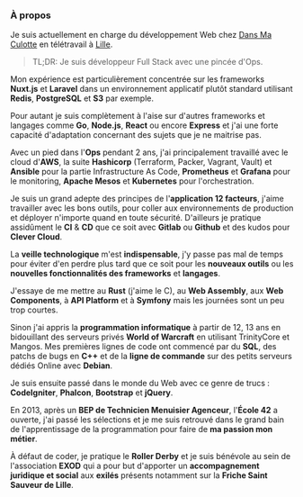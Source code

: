 ### À propos

Je suis actuellement en charge du développement Web chez [Dans Ma Culotte](https://dansmaculotte.com) en télétravail à [Lille](https://www.openstreetmap.org/relation/58404). 

> TL;DR: Je suis développeur Full Stack avec une pincée d'Ops.

Mon expérience est particulièrement concentrée sur les frameworks **Nuxt.js** et **Laravel** dans un environnement applicatif plutôt standard utilisant **Redis**, **PostgreSQL** et **S3** par exemple.

Pour autant je suis complètement à l'aise sur d'autres frameworks et langages comme **Go**, **Node.js**, **React** ou encore **Express** et j'ai une forte capacité d'adaptation concernant des sujets que je ne maitrise pas.

Avec un pied dans l'**Ops** pendant 2 ans, j'ai principalement travaillé avec le cloud d'**AWS**, la suite **Hashicorp** (Terraform, Packer, Vagrant, Vault) et **Ansible** pour la partie Infrastructure As Code,
**Prometheus** et **Grafana** pour le monitoring, **Apache Mesos** et **Kubernetes** pour l'orchestration.

Je suis un grand adepte des principes de l'**application 12 facteurs**, j'aime travailler avec les bons outils, pour coller aux environnements de production et déployer n'importe quand en toute sécurité.
D'ailleurs je pratique assidûment le **CI** & **CD** que ce soit avec **Gitlab** ou **Github** et des kudos pour **Clever Cloud**.

La **veille technologique** m'est **indispensable**, j'y passe pas mal de temps pour éviter d'en perdre plus tard que ce soit pour les **nouveaux outils** ou les **nouvelles fonctionnalités des frameworks** et **langages**.

J'essaye de me mettre au **Rust** (j'aime le C), au **Web Assembly**, aux **Web Components**, à **API Platform** et à **Symfony** mais les journées sont un peu trop courtes.

Sinon j'ai appris la **programmation informatique** à partir de 12, 13 ans en bidouillant des serveurs privés **World of Warcraft** en utilisant TrinityCore et Mangos.
Mes premières lignes de code ont commencé par du **SQL**, des patchs de bugs en **C++** et de la **ligne de commande** sur des petits serveurs dédiés Online avec **Debian**.

Je suis ensuite passé dans le monde du Web avec ce genre de trucs : **CodeIgniter**, **Phalcon**, **Bootstrap** et **jQuery**.

En 2013, après un **BEP de Technicien Menuisier Agenceur**, l'**École 42** a ouverte, j'ai passé les sélections et je me suis retrouvé dans le grand bain de l'apprentissage de la programmation pour faire de **ma passion mon métier**.

À défaut de coder, je pratique le **Roller Derby** et je suis bénévole au sein de l'association **EXOD** qui a pour but d'apporter un **accompagnement juridique et social** aux **exilés** présents notamment sur la **Friche Saint Sauveur de Lille**.
